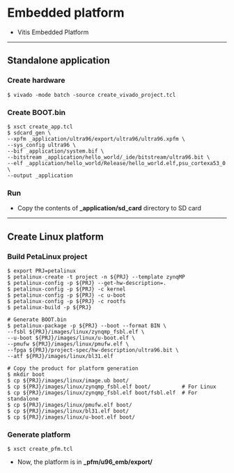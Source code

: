 # Embedded platform

- Vitis Embedded Platform

***

## Standalone application

### Create hardware

```shell-session
$ vivado -mode batch -source create_vivado_project.tcl
```

### Create BOOT.bin

```shell-session
$ xsct create_app.tcl
$ sdcard_gen \
--xpfm _application/ultra96/export/ultra96/ultra96.xpfm \
--sys_config ultra96 \
--bif _application/system.bif \
--bitstream _application/hello_world/_ide/bitstream/ultra96.bit \
--elf _application/hello_world/Release/hello_world.elf,psu_cortexa53_0 \
--output _application
```

### Run

- Copy the contents of __\_application/sd\_card__ directory to SD card

***

## Create Linux platform

### Build PetaLinux project

```shell-session
$ export PRJ=petalinux
$ petalinux-create -t project -n ${PRJ} --template zynqMP
$ petalinux-config -p ${PRJ} --get-hw-description=.
$ petalinux-config -p ${PRJ} -c kernel
$ petalinux-config -p ${PRJ} -c u-boot
$ petalinux-config -p ${PRJ} -c rootfs
$ petalinux-build -p ${PRJ}

# Generate BOOT.bin
$ petalinux-package -p ${PRJ} --boot --format BIN \
--fsbl ${PRJ}/images/linux/zynqmp_fsbl.elf \
--u-boot ${PRJ}/images/linux/u-boot.elf \
--pmufw ${PRJ}/images/linux/pmufw.elf \
--fpga ${PRJ}/project-spec/hw-description/ultra96.bit \
--atf ${PRJ}/images/linux/bl31.elf

# Copy the product for platform generation
$ mkdir boot
$ cp ${PRJ}/images/linux/image.ub boot/
$ cp ${PRJ}/images/linux/zynqmp_fsbl.elf boot/          # For Linux
$ cp ${PRJ}/images/linux/zynqmp_fsbl.elf boot/fsbl.elf  # For standalone
$ cp ${PRJ}/images/linux/pmufw.elf boot/
$ cp ${PRJ}/images/linux/bl31.elf boot/
$ cp ${PRJ}/images/linux/u-boot.elf boot/
```

### Generate platform

```shell-session
$ xsct create_pfm.tcl
```

- Now, the platform is in __\_pfm/u96_emb/export/__
